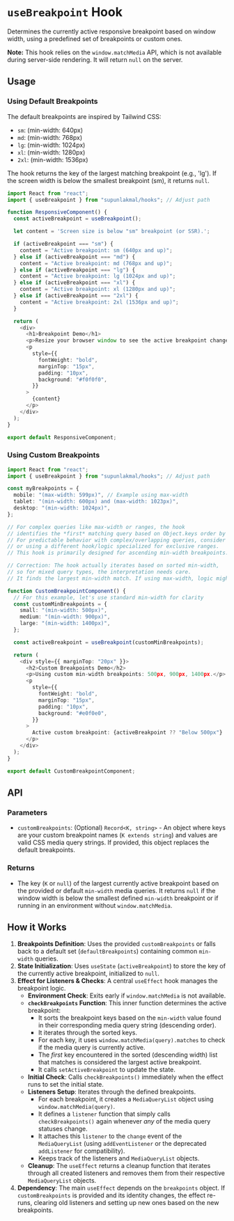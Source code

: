 # `useBreakpoint` Hook

Determines the currently active responsive breakpoint based on window width, using a predefined set of breakpoints or custom ones.

**Note:** This hook relies on the `window.matchMedia` API, which is not available during server-side rendering. It will return `null` on the server.

## Usage

### Using Default Breakpoints

The default breakpoints are inspired by Tailwind CSS:

- `sm`: (min-width: 640px)
- `md`: (min-width: 768px)
- `lg`: (min-width: 1024px)
- `xl`: (min-width: 1280px)
- `2xl`: (min-width: 1536px)

The hook returns the key of the largest matching breakpoint (e.g., 'lg'). If the screen width is below the smallest breakpoint (sm), it returns `null`.

```typescript
import React from "react";
import { useBreakpoint } from "supunlakmal/hooks"; // Adjust path

function ResponsiveComponent() {
  const activeBreakpoint = useBreakpoint();

  let content = 'Screen size is below "sm" breakpoint (or SSR).';

  if (activeBreakpoint === "sm") {
    content = "Active breakpoint: sm (640px and up)";
  } else if (activeBreakpoint === "md") {
    content = "Active breakpoint: md (768px and up)";
  } else if (activeBreakpoint === "lg") {
    content = "Active breakpoint: lg (1024px and up)";
  } else if (activeBreakpoint === "xl") {
    content = "Active breakpoint: xl (1280px and up)";
  } else if (activeBreakpoint === "2xl") {
    content = "Active breakpoint: 2xl (1536px and up)";
  }

  return (
    <div>
      <h1>Breakpoint Demo</h1>
      <p>Resize your browser window to see the active breakpoint change.</p>
      <p
        style={{
          fontWeight: "bold",
          marginTop: "15px",
          padding: "10px",
          background: "#f0f0f0",
        }}
      >
        {content}
      </p>
    </div>
  );
}

export default ResponsiveComponent;
```

### Using Custom Breakpoints

```typescript
import React from "react";
import { useBreakpoint } from "supunlakmal/hooks"; // Adjust path

const myBreakpoints = {
  mobile: "(max-width: 599px)", // Example using max-width
  tablet: "(min-width: 600px) and (max-width: 1023px)",
  desktop: "(min-width: 1024px)",
};

// For complex queries like max-width or ranges, the hook
// identifies the *first* matching query based on Object.keys order by default.
// For predictable behavior with complex/overlapping queries, consider ordering them
// or using a different hook/logic specialized for exclusive ranges.
// This hook is primarily designed for ascending min-width breakpoints.

// Correction: The hook actually iterates based on sorted min-width,
// so for mixed query types, the interpretation needs care.
// It finds the largest min-width match. If using max-width, logic might need adjusting.

function CustomBreakpointComponent() {
  // For this example, let's use standard min-width for clarity
  const customMinBreakpoints = {
    small: "(min-width: 500px)",
    medium: "(min-width: 900px)",
    large: "(min-width: 1400px)",
  };

  const activeBreakpoint = useBreakpoint(customMinBreakpoints);

  return (
    <div style={{ marginTop: "20px" }}>
      <h2>Custom Breakpoints Demo</h2>
      <p>Using custom min-width breakpoints: 500px, 900px, 1400px.</p>
      <p
        style={{
          fontWeight: "bold",
          marginTop: "15px",
          padding: "10px",
          background: "#e0f0e0",
        }}
      >
        Active custom breakpoint: {activeBreakpoint ?? "Below 500px"}
      </p>
    </div>
  );
}

export default CustomBreakpointComponent;
```

## API

### Parameters

- `customBreakpoints`: (Optional) `Record<K, string>` - An object where keys are your custom breakpoint names (`K extends string`) and values are valid CSS media query strings. If provided, this object replaces the default breakpoints.

### Returns

- The key (`K` or `null`) of the largest currently active breakpoint based on the provided or default `min-width` media queries. It returns `null` if the window width is below the smallest defined `min-width` breakpoint or if running in an environment without `window.matchMedia`.

## How it Works

1.  **Breakpoints Definition**: Uses the provided `customBreakpoints` or falls back to a default set (`defaultBreakpoints`) containing common `min-width` queries.
2.  **State Initialization**: Uses `useState` (`activeBreakpoint`) to store the key of the currently active breakpoint, initialized to `null`.
3.  **Effect for Listeners & Checks**: A central `useEffect` hook manages the breakpoint logic.
    - **Environment Check**: Exits early if `window.matchMedia` is not available.
    - **`checkBreakpoints` Function**: This inner function determines the active breakpoint:
      - It sorts the breakpoint keys based on the `min-width` value found in their corresponding media query string (descending order).
      - It iterates through the sorted keys.
      - For each key, it uses `window.matchMedia(query).matches` to check if the media query is currently active.
      - The _first_ key encountered in the sorted (descending width) list that matches is considered the largest active breakpoint.
      - It calls `setActiveBreakpoint` to update the state.
    - **Initial Check**: Calls `checkBreakpoints()` immediately when the effect runs to set the initial state.
    - **Listeners Setup**: Iterates through the defined breakpoints.
      - For each breakpoint, it creates a `MediaQueryList` object using `window.matchMedia(query)`.
      - It defines a `listener` function that simply calls `checkBreakpoints()` again whenever _any_ of the media query statuses change.
      - It attaches this `listener` to the `change` event of the `MediaQueryList` (using `addEventListener` or the deprecated `addListener` for compatibility).
      - Keeps track of the listeners and `MediaQueryList` objects.
    - **Cleanup**: The `useEffect` returns a cleanup function that iterates through all created listeners and removes them from their respective `MediaQueryList` objects.
4.  **Dependency**: The main `useEffect` depends on the `breakpoints` object. If `customBreakpoints` is provided and its identity changes, the effect re-runs, clearing old listeners and setting up new ones based on the new breakpoints.

